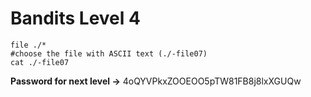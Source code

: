 # Bandits Level 4

```
file ./*
#choose the file with ASCII text (./-file07)
cat ./-file07
```

**Password for next level ->** 4oQYVPkxZOOEOO5pTW81FB8j8lxXGUQw
